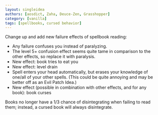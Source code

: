 ```yaml
---
layout: singleidea
authors: [aosdict, Zaha, Deuce-Zen, Grasshopper]
category: [vanilla]
tags: [spellbooks, cursed behavior]
---
```

Change up and add new failure effects of spellbook reading:
* Any failure confuses you instead of paralyzing.
* The level 5+ confusion effect seems quite tame in comparison to the other effects, so replace it with paralysis.
* New effect: book tries to eat you
* New effect: level drain
* Spell enters your head automatically, but erases your knowledge of one/all of your other spells. (This could be quite annoying and may be better off as an Evil Patch Idea.)
* New effect (possible in combination with other effects, and for any book): book curses

Books no longer have a 1/3 chance of disintegrating when failing to read them; instead, a cursed book will always disintegrate.
